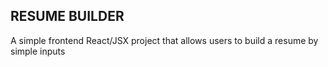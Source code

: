 ## RESUME BUILDER

A simple frontend React/JSX project that allows users to build a resume by simple inputs
